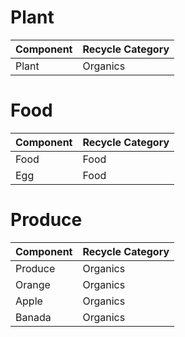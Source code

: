 # Plant

| Component | Recycle Category |
| --- | --- |
| Plant | Organics |

# Food

| Component | Recycle Category |
| --- | --- |
| Food | Food |
| Egg | Food |

# Produce

| Component | Recycle Category |
| --- | --- |
| Produce | Organics |
| Orange | Organics |
| Apple | Organics |
| Banada | Organics |

